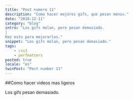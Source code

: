 ```yaml
---
title: "Post numero 11"
description: "Como hacer mejores gifs, que pesan menos."
date: "2018-12-11"
category: "blog"
intro: "Los gifs molan, pero pesan demasiado.
|
Haz esto para mejorarlos."
snippet: "Los gifs molan, pero pesan demasiado."
tags:
    - css3
    - perfmatters
posted: true
locale: "es"
twinPost: "Post number 11"
---
```


##Como hacer videos mas ligeros

Los gifs pesan demasiado.